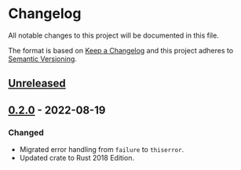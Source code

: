 # Changelog
All notable changes to this project will be documented in this file.

The format is based on [Keep a Changelog](http://keepachangelog.com/en/1.0.0/)
and this project adheres to [Semantic Versioning](http://semver.org/spec/v2.0.0.html).


<!-- next-header -->
## [Unreleased]

## [0.2.0] - 2022-08-19
### Changed
- Migrated error handling from `failure` to `thiserror`.
- Updated crate to Rust 2018 Edition.


<!-- next-url -->
[Unreleased]: https://github.com/aschampion/schemer/compare/schemer-v0.2.0...HEAD
[0.2.0]: https://github.com/aschampion/schemer/compare/schemer=v0.1.2...schemer-v0.2.0
